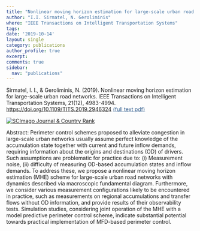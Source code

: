 ```yaml
---
title: "Nonlinear moving horizon estimation for large-scale urban road networks"
author: "I.I. Sirmatel, N. Geroliminis"
where: "IEEE Transactions on Intelligent Transportation Systems"
tags: 
date: '2019-10-14'
layout: single
category: publications
author_profile: true
excerpt:
comments: true
sidebar:
  nav: "publications"
---
```


Sirmatel, I. I., & Geroliminis, N. (2019). Nonlinear moving horizon estimation for large-scale urban road networks. IEEE Transactions on Intelligent Transportation Systems, 21(12), 4983-4994. https://doi.org/10.1109/TITS.2019.2946324 <a href="https://sirmatel.github.io/assets/files/sirmatel2019nonlinear.pdf" style="color: #2d5a8c; text-decoration:underline">(full text pdf)</a>

<a href="https://www.scimagojr.com/journalsearch.php?q=18378&amp;tip=sid&amp;exact=no" title="SCImago Journal &amp; Country Rank"><img border="0" src="https://www.scimagojr.com/journal_img.php?id=18378" alt="SCImago Journal &amp; Country Rank"  /></a>

Abstract: Perimeter control schemes proposed to alleviate congestion in large-scale urban networks usually assume perfect knowledge of the accumulation state together with current and future inflow demands, requiring information about the origins and destinations (OD) of drivers. Such assumptions are problematic for practice due to: (i) Measurement noise, (ii) difficulty of measuring OD-based accumulation states and inflow demands. To address these, we propose a nonlinear moving horizon estimation (MHE) scheme for large-scale urban road networks with dynamics described via macroscopic fundamental diagram. Furthermore, we consider various measurement configurations likely to be encountered in practice, such as measurements on regional accumulations and transfer flows without OD information, and provide results of their observability tests. Simulation studies, considering joint operation of the MHE with a model predictive perimeter control scheme, indicate substantial potential towards practical implementation of MFD-based perimeter control.
